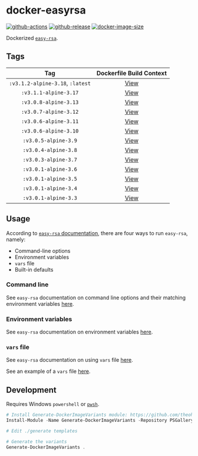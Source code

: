 # docker-easyrsa

[![github-actions](https://github.com/theohbrothers/docker-easyrsa/workflows/ci-master-pr/badge.svg)](https://github.com/theohbrothers/docker-easyrsa/actions)
[![github-release](https://img.shields.io/github/v/release/theohbrothers/docker-easyrsa?style=flat-square)](https://github.com/theohbrothers/docker-easyrsa/releases/)
[![docker-image-size](https://img.shields.io/docker/image-size/theohbrothers/docker-easyrsa/latest)](https://hub.docker.com/r/theohbrothers/docker-easyrsa)

Dockerized [`easy-rsa`](https://github.com/OpenVPN/easy-rsa).

## Tags

| Tag | Dockerfile Build Context |
|:-------:|:---------:|
| `:v3.1.2-alpine-3.18`, `:latest` | [View](variants/v3.1.2-alpine-3.18) |
| `:v3.1.1-alpine-3.17` | [View](variants/v3.1.1-alpine-3.17) |
| `:v3.0.8-alpine-3.13` | [View](variants/v3.0.8-alpine-3.13) |
| `:v3.0.7-alpine-3.12` | [View](variants/v3.0.7-alpine-3.12) |
| `:v3.0.6-alpine-3.11` | [View](variants/v3.0.6-alpine-3.11) |
| `:v3.0.6-alpine-3.10` | [View](variants/v3.0.6-alpine-3.10) |
| `:v3.0.5-alpine-3.9` | [View](variants/v3.0.5-alpine-3.9) |
| `:v3.0.4-alpine-3.8` | [View](variants/v3.0.4-alpine-3.8) |
| `:v3.0.3-alpine-3.7` | [View](variants/v3.0.3-alpine-3.7) |
| `:v3.0.1-alpine-3.6` | [View](variants/v3.0.1-alpine-3.6) |
| `:v3.0.1-alpine-3.5` | [View](variants/v3.0.1-alpine-3.5) |
| `:v3.0.1-alpine-3.4` | [View](variants/v3.0.1-alpine-3.4) |
| `:v3.0.1-alpine-3.3` | [View](variants/v3.0.1-alpine-3.3) |

## Usage

According to [`easy-rsa` documentation](https://github.com/OpenVPN/easy-rsa/blob/v3.0.0/doc/EasyRSA-Advanced.md#configuration-reference), there are four ways to run `easy-rsa`, namely:

- Command-line options
- Environment variables
- `vars` file
- Built-in defaults

### Command line

See `easy-rsa` documentation on command line options and their matching environment variables [here](https://github.com/OpenVPN/easy-rsa/blob/v3.0.0/doc/EasyRSA-Readme.md#obtaining-and-using-easy-rsa).

### Environment variables

See `easy-rsa` documentation on environment variables [here](https://github.com/OpenVPN/easy-rsa/blob/v3.0.0/doc/EasyRSA-Advanced.md#environmental-variables-reference).

### `vars` file

See `easy-rsa` documentation on using `vars` file [here](https://github.com/OpenVPN/easy-rsa/blob/v3.0.0/doc/EasyRSA-Advanced.md#vars-autodetection).

See an example of a `vars` file [here](https://github.com/OpenVPN/easy-rsa/blob/v3.0.0/easyrsa3/vars.example).

## Development

Requires Windows `powershell` or [`pwsh`](https://github.com/PowerShell/PowerShell).

```powershell
# Install Generate-DockerImageVariants module: https://github.com/theohbrothers/Generate-DockerImageVariants
Install-Module -Name Generate-DockerImageVariants -Repository PSGallery -Scope CurrentUser -Force -Verbose

# Edit ./generate templates

# Generate the variants
Generate-DockerImageVariants .
```
